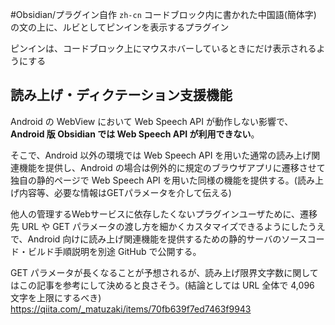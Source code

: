 #Obsidian/プラグイン自作 
`zh-cn` コードブロック内に書かれた中国語(簡体字) の文の上に、ルビとしてピンインを表示するプラグイン

ピンインは、コードブロック上にマウスホバーしているときにだけ表示されるようにする
## 読み上げ・ディクテーション支援機能
Android の WebView において Web Speech API が動作しない影響で、**Android 版 Obsidian では Web Speech API が利用できない**。

そこで、Android 以外の環境では Web Speech API を用いた通常の読み上げ関連機能を提供し、Android の場合は例外的に規定のブラウザアプリに遷移させて独自の静的ページで Web Speech API を用いた同様の機能を提供する。(読み上げ内容等、必要な情報はGETパラメータを介して伝える)

他人の管理するWebサービスに依存したくないプラグインユーザために、遷移先 URL や GET パラメータの渡し方を細かくカスタマイズできるようにしたうえで、Android 向けに読み上げ関連機能を提供するための静的サーバのソースコード・ビルド手順説明を別途 GitHub で公開する。

GET パラメータが長くなることが予想されるが、読み上げ限界文字数に関してはこの記事を参考にして決めると良さそう。(結論としては URL 全体で 4,096 文字を上限にするべき)
https://qiita.com/_matuzaki/items/70fb639f7ed7463f9943

